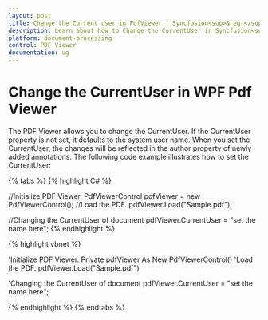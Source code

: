 ```yaml
---
layout: post
title: Change the Current user in PdfViewer | Syncfusion<sup>&reg;</sup>;
description: Learn about how to Change the CurrentUser in Syncfusion<sup>&reg;</sup>; WPF Pdf Viewer control using CurrentUser property.
platform: document-processing
control: PDF Viewer
documentation: ug
---
```


# Change the CurrentUser in WPF Pdf Viewer

The PDF Viewer allows you to change the CurrentUser. If the CurrentUser property is not set, it defaults to the system user name. When you set the CurrentUser, the changes will be reflected in the author property of newly added annotations. The following code example illustrates how to set the CurrentUser:

{% tabs %}
{% highlight C# %}

//Initialize PDF Viewer.
PdfViewerControl pdfViewer = new PdfViewerControl();
//Load the PDF.
pdfViewer.Load("Sample.pdf");

//Changing the CurrentUser of document
pdfViewer.CurrentUser = "set the name here";
{% endhighlight %}



{% highlight vbnet %}

'Initialize PDF Viewer.
Private pdfViewer As New PdfViewerControl()
'Load the PDF.
pdfViewer.Load("Sample.pdf")

'Changing the CurrentUser of document
pdfViewer.CurrentUser = "set the name here";

{% endhighlight %}
{% endtabs %}
